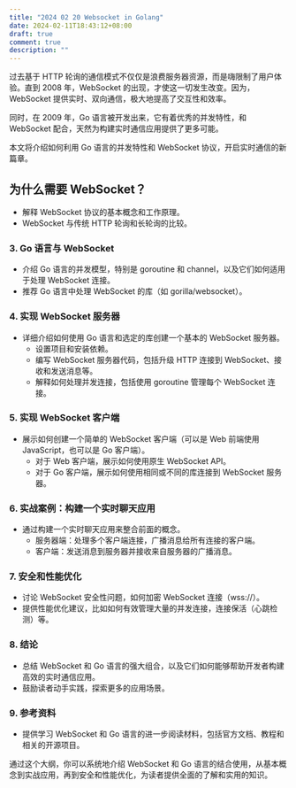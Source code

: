 ```yaml
---
title: "2024 02 20 Websocket in Golang"
date: 2024-02-11T18:43:12+08:00
draft: true
comment: true
description: ""
---
```


过去基于 HTTP 轮询的通信模式不仅仅是浪费服务器资源，而是嗨限制了用户体验。直到 2008 年，WebSocket 的出现，才使这一切发生改变。因为，WebSocket 提供实时、双向通信，极大地提高了交互性和效率。

同时，在 2009 年，Go 语言被开发出来，它有着优秀的并发特性，和 WebSocket 配合，天然为构建实时通信应用提供了更多可能。

本文将介绍如何利用 Go 语言的并发特性和 WebSocket 协议，开启实时通信的新篇章。

## 为什么需要 WebSocket？

- 解释 WebSocket 协议的基本概念和工作原理。
- WebSocket 与传统 HTTP 轮询和长轮询的比较。

### 3. Go 语言与 WebSocket
- 介绍 Go 语言的并发模型，特别是 goroutine 和 channel，以及它们如何适用于处理 WebSocket 连接。
- 推荐 Go 语言中处理 WebSocket 的库（如 gorilla/websocket）。

### 4. 实现 WebSocket 服务器
- 详细介绍如何使用 Go 语言和选定的库创建一个基本的 WebSocket 服务器。
  - 设置项目和安装依赖。
  - 编写 WebSocket 服务器代码，包括升级 HTTP 连接到 WebSocket、接收和发送消息等。
  - 解释如何处理并发连接，包括使用 goroutine 管理每个 WebSocket 连接。

### 5. 实现 WebSocket 客户端
- 展示如何创建一个简单的 WebSocket 客户端（可以是 Web 前端使用 JavaScript，也可以是 Go 客户端）。
  - 对于 Web 客户端，展示如何使用原生 WebSocket API。
  - 对于 Go 客户端，展示如何使用相同或不同的库连接到 WebSocket 服务器。

### 6. 实战案例：构建一个实时聊天应用
- 通过构建一个实时聊天应用来整合前面的概念。
  - 服务器端：处理多个客户端连接，广播消息给所有连接的客户端。
  - 客户端：发送消息到服务器并接收来自服务器的广播消息。

### 7. 安全和性能优化
- 讨论 WebSocket 安全性问题，如何加密 WebSocket 连接（wss://）。
- 提供性能优化建议，比如如何有效管理大量的并发连接，连接保活（心跳检测）等。

### 8. 结论
- 总结 WebSocket 和 Go 语言的强大组合，以及它们如何能够帮助开发者构建高效的实时通信应用。
- 鼓励读者动手实践，探索更多的应用场景。

### 9. 参考资料
- 提供学习 WebSocket 和 Go 语言的进一步阅读材料，包括官方文档、教程和相关的开源项目。

通过这个大纲，你可以系统地介绍 WebSocket 和 Go 语言的结合使用，从基本概念到实战应用，再到安全和性能优化，为读者提供全面的了解和实用的知识。
